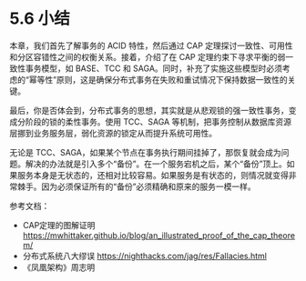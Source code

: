 # 5.6 小结

本章，我们首先了解事务的 ACID 特性，然后通过 CAP 定理探讨一致性、可用性和分区容错性之间的权衡关系。接着，介绍了在 CAP 定理约束下寻求平衡的弱一致性事务模型，如 BASE、TCC 和 SAGA。同时，补充了实施这些模型时必须考虑的“幂等性”原则，这是确保分布式事务在失败和重试情况下保持数据一致性的关键。

最后，你是否体会到，分布式事务的思想，其实就是从悲观锁的强一致性事务，变成分阶段的锁的柔性事务。使用 TCC、SAGA 等机制，把事务控制从数据库资源层挪到业务服务层，弱化资源的锁定从而提升系统可用性。


无论是 TCC、SAGA，如果某个节点在事务执行期间挂掉了，那恢复就会成为问题。解决的办法就是引入多个“备份”。在一个服务宕机之后，某个“备份”顶上。如果服务本身是无状态的，还相对比较容易。如果服务是有状态的，则情况就变得非常棘手。因为必须保证所有的“备份”必须精确和原来的服务一模一样。



参考文档：
- CAP定理的图解证明 https://mwhittaker.github.io/blog/an_illustrated_proof_of_the_cap_theorem/
- 分布式系统八大缪误 https://nighthacks.com/jag/res/Fallacies.html
- 《凤凰架构》周志明